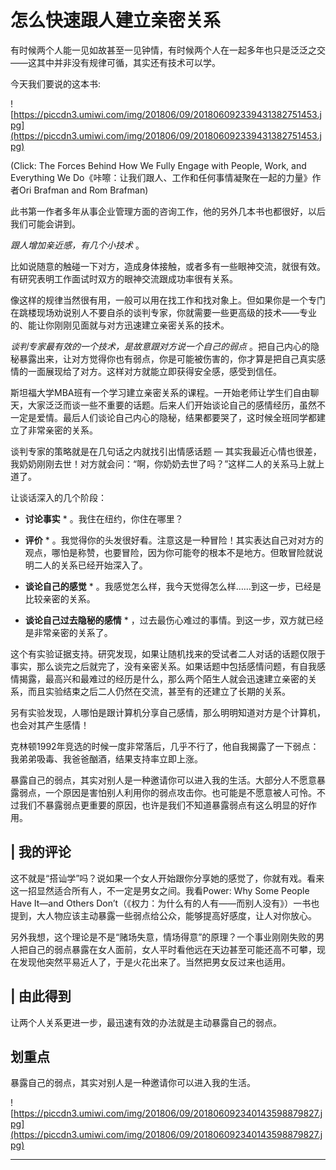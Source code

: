 # 怎么快速跟人建立亲密关系

有时候两个人能一见如故甚至一见钟情，有时候两个人在一起多年也只是泛泛之交——这其中并非没有规律可循，其实还有技术可以学。

今天我们要说的这本书:

![https://piccdn3.umiwi.com/img/201806/09/201806092339431382751453.jpg](https://piccdn3.umiwi.com/img/201806/09/201806092339431382751453.jpg)

(Click: The Forces Behind How We Fully Engage with People, Work, and Everything We Do《咔嚓：让我们跟人、工作和任何事情凝聚在一起的力量》作者Ori Brafman and Rom Brafman)

此书第一作者多年从事企业管理方面的咨询工作，他的另外几本书也都很好，以后我们可能会讲到。

 *跟人增加亲近感，有几个小技术* 。

比如说随意的触碰一下对方，造成身体接触，或者多有一些眼神交流，就很有效。有研究表明工作面试时双方的眼神交流跟成功率很有关系。

像这样的规律当然很有用，一般可以用在找工作和找对象上。但如果你是一个专门在跳楼现场劝说别人不要自杀的谈判专家，你就需要一些更高级的技术——专业的、能让你刚刚见面就与对方迅速建立亲密关系的技术。

 *谈判专家最有效的一个技术，是故意跟对方说一个自己的弱点* 。把自己内心的隐秘暴露出来，让对方觉得你也有弱点，你是可能被伤害的，你才算是把自己真实感情的一面展现给了对方。这样对方就能立即获得安全感，感受到信任。

斯坦福大学MBA班有一个学习建立亲密关系的课程。一开始老师让学生们自由聊天，大家泛泛而谈一些不重要的话题。后来人们开始谈论自己的感情经历，虽然不一定是爱情。最后人们谈论自己内心的隐秘，结果都要哭了，这时候全班同学都建立了非常亲密的关系。

谈判专家的策略就是在几句话之内就找引出情感话题 — 其实我最近心情也很差，我奶奶刚刚去世！对方就会问：“啊，你奶奶去世了吗？”这样二人的关系马上就上道了。

让谈话深入的几个阶段：

* **讨论事实** * 。我住在纽约，你住在哪里？

* **评价** * 。我觉得你的头发很好看。注意这是一种冒险！其实表达自己对对方的观点，哪怕是称赞，也要冒险，因为你可能夸的根本不是地方。但敢冒险就说明二人的关系已经开始深入了。

* **谈论自己的感觉** * 。我感觉怎么样，我今天觉得怎么样……到这一步，已经是比较亲密的关系。

* **谈论自己过去隐秘的感情** * ，过去最伤心难过的事情。到这一步，双方就已经是非常亲密的关系了。

这个有实验证据支持。研究发现，如果让随机找来的受试者二人对话的话题仅限于事实，那么谈完之后就完了，没有亲密关系。如果话题中包括感情问题，有自我感情揭露，最高兴和最难过的经历是什么，那么两个陌生人就会迅速建立亲密的关系，而且实验结束之后二人仍然在交流，甚至有的还建立了长期的关系。

另有实验发现，人哪怕是跟计算机分享自己感情，那么明明知道对方是个计算机，也会对其产生感情！

克林顿1992年竞选的时候一度非常落后，几乎不行了，他自我揭露了一下弱点：我弟弟吸毒、我爸爸酗酒，结果支持率立即上涨。

暴露自己的弱点，其实对别人是一种邀请你可以进入我的生活。大部分人不愿意暴露弱点，一个原因是害怕别人利用你的弱点攻击你。也可能是不愿意被人可怜。不过我们不暴露弱点更重要的原因，也许是我们不知道暴露弱点有这么明显的好作用。

## | 我的评论

这不就是“搭讪学”吗？说如果一个女人开始跟你分享她的感觉了，你就有戏。看来这一招显然适合所有人，不一定是男女之间。我看Power: Why Some People Have It—and Others Don’t（《权力：为什么有的人有——而别人没有》）一书也提到，大人物应该主动暴露一些弱点给公众，能够提高好感度，让人对你放心。

另外我想，这个理论是不是“赌场失意，情场得意”的原理？一个事业刚刚失败的男人把自己的弱点暴露在女人面前，女人平时看他远在天边甚至可能还高不可攀，现在发现他突然平易近人了，于是火花出来了。当然把男女反过来也适用。

## | 由此得到

让两个人关系更进一步，最迅速有效的办法就是主动暴露自己的弱点。

## 划重点

暴露自己的弱点，其实对别人是一种邀请你可以进入我的生活。

![https://piccdn3.umiwi.com/img/201806/09/201806092340143598879827.jpg](https://piccdn3.umiwi.com/img/201806/09/201806092340143598879827.jpg)

---
